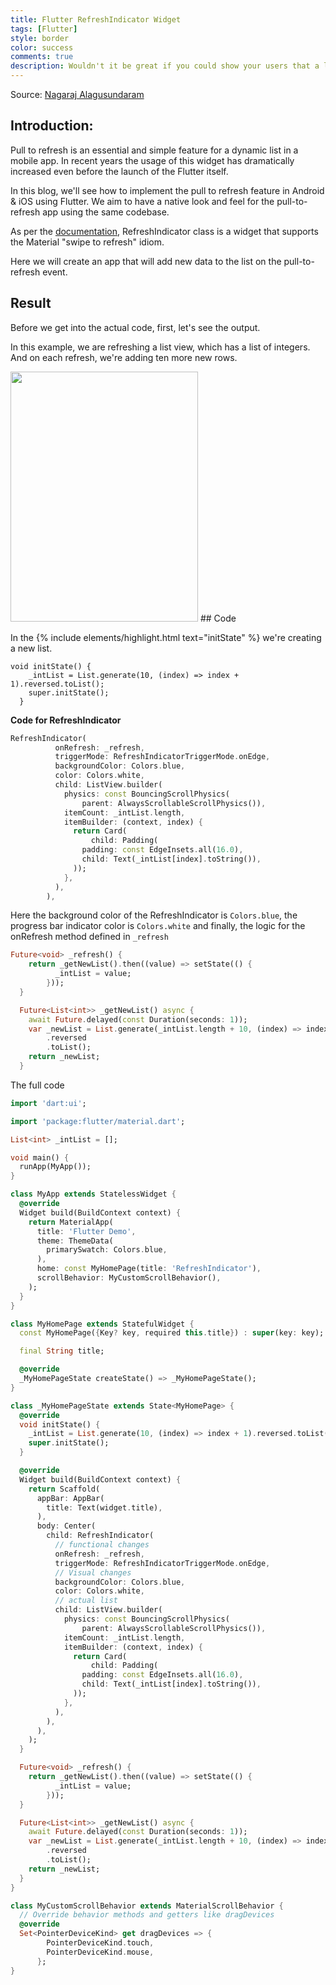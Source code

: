 ```yaml
---
title: Flutter RefreshIndicator Widget
tags: [Flutter]
style: border
color: success
comments: true
description: Wouldn't it be great if you could show your users that a list is refreshing? With RefreshIndicator you can! Learn how to set up the widget and customize the refresh icon.
---
```


Source: [Nagaraj Alagusundaram](https://www.nagaraj.com.au)

## Introduction:

Pull to refresh is an essential and simple feature for a dynamic list in a mobile app. In recent years the usage of this widget has dramatically increased even before the launch of the Flutter itself. 

In this blog, we'll see how to implement the pull to refresh feature in Android & iOS using Flutter. We aim to have a native look and feel for the pull-to-refresh app using the same codebase.

As per the [documentation](https://api.flutter.dev/flutter/material/RefreshIndicator-class.html), RefreshIndicator class is a widget that supports the Material "swipe to refresh" idiom.

Here we will create an app that will add new data to the list on the pull-to-refresh event.

## Result

Before we get into the actual code, first, let's see the output.

In this example, we are refreshing a list view, which has a list of integers. And on each refresh, we're adding ten more new rows.


<img src="https://github.com/NaagAlgates/NaagAlgates.github.io/blob/0761016b8142b927c2eef549d920a243a3f83144/assets/img/posts/flutter-refreshindicator-widget/134681171-c5c730a8-c5fb-4610-9465-8cb772bebcb2.gif?raw=true" width="300" height="400">
## Code

In the {% include elements/highlight.html text="initState" %} we're creating a new list.

```
void initState() {
    _intList = List.generate(10, (index) => index + 1).reversed.toList();
    super.initState();
  }
```

**Code for RefreshIndicator**

```dart
RefreshIndicator(
          onRefresh: _refresh,
          triggerMode: RefreshIndicatorTriggerMode.onEdge,
          backgroundColor: Colors.blue,
          color: Colors.white,
          child: ListView.builder(
            physics: const BouncingScrollPhysics(
                parent: AlwaysScrollableScrollPhysics()),
            itemCount: _intList.length,
            itemBuilder: (context, index) {
              return Card(
                  child: Padding(
                padding: const EdgeInsets.all(16.0),
                child: Text(_intList[index].toString()),
              ));
            },
          ),
        ),
```

Here the background color of the RefreshIndicator is ```Colors.blue```, the progress bar indicator color is ```Colors.white``` and finally, the logic for the onRefresh method defined in ```_refresh```

```dart
Future<void> _refresh() {
    return _getNewList().then((value) => setState(() {
          _intList = value;
        }));
  }

  Future<List<int>> _getNewList() async {
    await Future.delayed(const Duration(seconds: 1));
    var _newList = List.generate(_intList.length + 10, (index) => index + 1)
        .reversed
        .toList();
    return _newList;
  }
```

The full code

```dart
import 'dart:ui';

import 'package:flutter/material.dart';

List<int> _intList = [];

void main() {
  runApp(MyApp());
}

class MyApp extends StatelessWidget {
  @override
  Widget build(BuildContext context) {
    return MaterialApp(
      title: 'Flutter Demo',
      theme: ThemeData(
        primarySwatch: Colors.blue,
      ),
      home: const MyHomePage(title: 'RefreshIndicator'),
      scrollBehavior: MyCustomScrollBehavior(),
    );
  }
}

class MyHomePage extends StatefulWidget {
  const MyHomePage({Key? key, required this.title}) : super(key: key);

  final String title;

  @override
  _MyHomePageState createState() => _MyHomePageState();
}

class _MyHomePageState extends State<MyHomePage> {
  @override
  void initState() {
    _intList = List.generate(10, (index) => index + 1).reversed.toList();
    super.initState();
  }

  @override
  Widget build(BuildContext context) {
    return Scaffold(
      appBar: AppBar(
        title: Text(widget.title),
      ),
      body: Center(
        child: RefreshIndicator(
          // functional changes
          onRefresh: _refresh,
          triggerMode: RefreshIndicatorTriggerMode.onEdge,
          // Visual changes
          backgroundColor: Colors.blue,
          color: Colors.white,
          // actual list
          child: ListView.builder(
            physics: const BouncingScrollPhysics(
                parent: AlwaysScrollableScrollPhysics()),
            itemCount: _intList.length,
            itemBuilder: (context, index) {
              return Card(
                  child: Padding(
                padding: const EdgeInsets.all(16.0),
                child: Text(_intList[index].toString()),
              ));
            },
          ),
        ),
      ),
    );
  }

  Future<void> _refresh() {
    return _getNewList().then((value) => setState(() {
          _intList = value;
        }));
  }

  Future<List<int>> _getNewList() async {
    await Future.delayed(const Duration(seconds: 1));
    var _newList = List.generate(_intList.length + 10, (index) => index + 1)
        .reversed
        .toList();
    return _newList;
  }
}

class MyCustomScrollBehavior extends MaterialScrollBehavior {
  // Override behavior methods and getters like dragDevices
  @override
  Set<PointerDeviceKind> get dragDevices => {
        PointerDeviceKind.touch,
        PointerDeviceKind.mouse,
      };
}
```